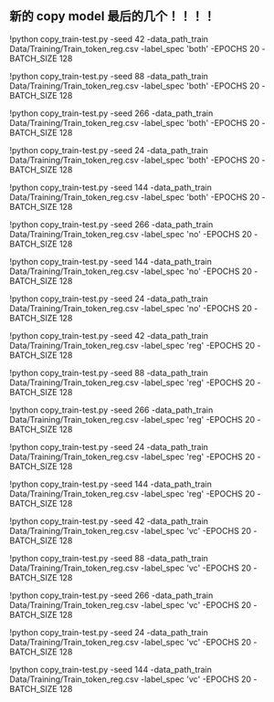 ## 新的 copy model 最后的几个！！！！
!python copy_train-test.py -seed 42 -data_path_train Data/Training/Train_token_reg.csv -label_spec 'both' -EPOCHS 20 -BATCH_SIZE 128

!python copy_train-test.py -seed 88 -data_path_train Data/Training/Train_token_reg.csv -label_spec 'both' -EPOCHS 20 -BATCH_SIZE 128

!python copy_train-test.py -seed 266 -data_path_train Data/Training/Train_token_reg.csv -label_spec 'both' -EPOCHS 20 -BATCH_SIZE 128

!python copy_train-test.py -seed 24 -data_path_train Data/Training/Train_token_reg.csv -label_spec 'both' -EPOCHS 20 -BATCH_SIZE 128

!python copy_train-test.py -seed 144 -data_path_train Data/Training/Train_token_reg.csv -label_spec 'both' -EPOCHS 20 -BATCH_SIZE 128

!python copy_train-test.py -seed 266 -data_path_train Data/Training/Train_token_reg.csv -label_spec 'no' -EPOCHS 20 -BATCH_SIZE 128

!python copy_train-test.py -seed 144 -data_path_train Data/Training/Train_token_reg.csv -label_spec 'no' -EPOCHS 20 -BATCH_SIZE 128

!python copy_train-test.py -seed 24 -data_path_train Data/Training/Train_token_reg.csv -label_spec 'no' -EPOCHS 20 -BATCH_SIZE 128

!python copy_train-test.py -seed 42 -data_path_train Data/Training/Train_token_reg.csv -label_spec 'reg' -EPOCHS 20 -BATCH_SIZE 128

!python copy_train-test.py -seed 88 -data_path_train Data/Training/Train_token_reg.csv -label_spec 'reg' -EPOCHS 20 -BATCH_SIZE 128

!python copy_train-test.py -seed 266 -data_path_train Data/Training/Train_token_reg.csv -label_spec 'reg' -EPOCHS 20 -BATCH_SIZE 128

!python copy_train-test.py -seed 24 -data_path_train Data/Training/Train_token_reg.csv -label_spec 'reg' -EPOCHS 20 -BATCH_SIZE 128

!python copy_train-test.py -seed 144 -data_path_train Data/Training/Train_token_reg.csv -label_spec 'reg' -EPOCHS 20 -BATCH_SIZE 128

!python copy_train-test.py -seed 42 -data_path_train Data/Training/Train_token_reg.csv -label_spec 'vc' -EPOCHS 20 -BATCH_SIZE 128

!python copy_train-test.py -seed 88 -data_path_train Data/Training/Train_token_reg.csv -label_spec 'vc' -EPOCHS 20 -BATCH_SIZE 128

!python copy_train-test.py -seed 266 -data_path_train Data/Training/Train_token_reg.csv -label_spec 'vc' -EPOCHS 20 -BATCH_SIZE 128

!python copy_train-test.py -seed 24 -data_path_train Data/Training/Train_token_reg.csv -label_spec 'vc' -EPOCHS 20 -BATCH_SIZE 128

!python copy_train-test.py -seed 144 -data_path_train Data/Training/Train_token_reg.csv -label_spec 'vc' -EPOCHS 20 -BATCH_SIZE 128 

